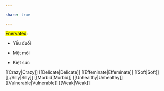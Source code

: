 ---  
share: true  
---  
<mark class="hltr-grey-gainsboro">Enervated</mark>:  
- Yếu đuối  
- Mệt mỏi  
- Kiệt sức  
[[Crazy|Crazy]] [[Delicate|Delicate]] [[Effeminate|Effeminate]] [[Soft|Soft]] [[./Silly|Silly]] [[Morbid|Morbid]] [[Unhealthy|Unhealthy]] [[Vulnerable|Vulnerable]] [[Weak|Weak]]